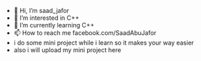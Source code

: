 - 👋 Hi, I’m saad_jafor
- 👀 I’m interested in C++
- 🌱 I’m currently learning C++
- 📫 How to reach me facebook.com/SaadAbuJafor
- i do some mini project while i learn so it makes your way easier 
- also i will upload my mini project here
